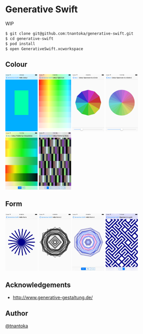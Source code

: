 # Generative Swift

WIP

```
$ git clone git@github.com:tnantoka/generative-swift.git
$ cd generative-swift
$ pod install
$ open GenerativeSwift.xcworkspace
```

## Colour

<img src="/readme/colour/HelloColour.png" width="20%">
<img src="/readme/colour/ColourSpectrum.png" width="20%">
<img src="/readme/colour/ColourSpectrumCircle.png" width="20%">
<img src="/readme/colour/ColourSpectrumCircle2.png" width="20%">

<img src="/readme/colour/ColourPaletteInterpolation.png" width="20%">
<img src="/readme/colour/ColourPaletteRules.png" width="20%">

## Form

<img src="/readme/form/HelloForm.jpg" width="20%">
<img src="/readme/form/HelloForm2.jpg" width="20%">
<img src="/readme/form/HelloForm3.jpg" width="20%">

<img src="/readme/form/AlignmentGrid.png" width="20%">

## Acknowledgements

- http://www.generative-gestaltung.de/

## Author

[@tnantoka](https://twitter.com/tnantoka)

